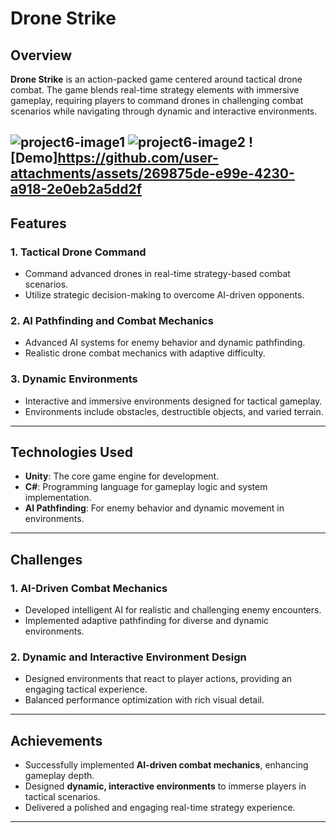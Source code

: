# Drone Strike  

## Overview  
**Drone Strike** is an action-packed game centered around tactical drone combat. The game blends real-time strategy elements with immersive gameplay, requiring players to command drones in challenging combat scenarios while navigating through dynamic and interactive environments.  

![project6-image1](https://github.com/user-attachments/assets/8e4ab4db-4908-4da2-b9ce-c6e3253c42e5)
![project6-image2](https://github.com/user-attachments/assets/eeea7e84-e846-4c61-95fe-3490bba37be1)
![Demo]https://github.com/user-attachments/assets/269875de-e99e-4230-a918-2e0eb2a5dd2f
---

## Features  
### 1. Tactical Drone Command  
- Command advanced drones in real-time strategy-based combat scenarios.  
- Utilize strategic decision-making to overcome AI-driven opponents.  

### 2. AI Pathfinding and Combat Mechanics  
- Advanced AI systems for enemy behavior and dynamic pathfinding.  
- Realistic drone combat mechanics with adaptive difficulty.  

### 3. Dynamic Environments  
- Interactive and immersive environments designed for tactical gameplay.  
- Environments include obstacles, destructible objects, and varied terrain.  

---

## Technologies Used  
- **Unity**: The core game engine for development.  
- **C#**: Programming language for gameplay logic and system implementation.  
- **AI Pathfinding**: For enemy behavior and dynamic movement in environments.  

---

## Challenges  
### 1. AI-Driven Combat Mechanics  
- Developed intelligent AI for realistic and challenging enemy encounters.  
- Implemented adaptive pathfinding for diverse and dynamic environments.  

### 2. Dynamic and Interactive Environment Design  
- Designed environments that react to player actions, providing an engaging tactical experience.  
- Balanced performance optimization with rich visual detail.  

---

## Achievements  
- Successfully implemented **AI-driven combat mechanics**, enhancing gameplay depth.  
- Designed **dynamic, interactive environments** to immerse players in tactical scenarios.  
- Delivered a polished and engaging real-time strategy experience.  

---

